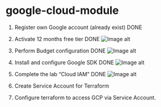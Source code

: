 # google-cloud-module
1.	Register own Google account (already exist) DONE
2.	Activate 12 months free tier  DONE
![Image alt](https://github.com/skvarchevski/test/blob/master/img/acc.png)
3.	Perform Budget configuration  DONE
![Image alt](https://github.com/skvarchevski/test/blob/master/img/budg.png)
4.	Install and configure Google SDK  DONE
![Image alt](https://github.com/skvarchevski/test/blob/master/img/sdk.png)
5.	Complete the lab “Cloud IAM” DONE
![Image alt](https://github.com/skvarchevski/test/blob/master/img/giam.png)
6.	Create Service Account for Terraform

7.	Configure terraform to access GCP via Service Account. 
